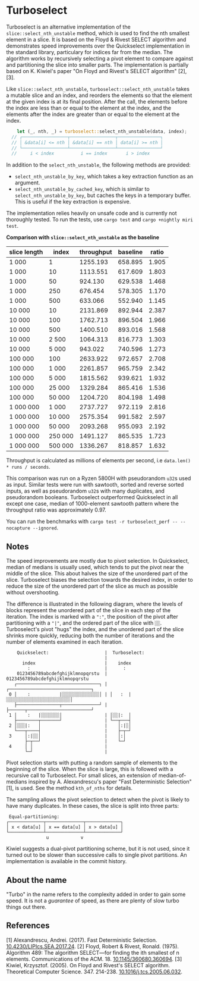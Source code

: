 # Turboselect

Turboselect is an alternative implementation of the `slice::select_nth_unstable` method, which is used to find the nth smallest element in a slice. It is based on the Floyd & Rivest SELECT algorithm and demonstrates speed improvements over the Quickselect implementation in the standard library, particulary for indices far from the median. The algorithm works by recursively selecting a pivot element to compare against and partitioning the slice into smaller parts. The implementation is partially based on K. Kiwiel's paper "On Floyd and Rivest's SELECT algorithm" [2],[3].

Like `slice::select_nth_unstable`, `turboselect::select_nth_unstable` takes a mutable slice and an index, and reorders the elements so that the element at the given index is at its final position. After the call, the elements before the index are less than or equal to the element at the index, and the elements after the index are greater than or equal to the element at the index.

```rust
    let (_, nth, _) = turboselect::select_nth_unstable(data, index);
  // ┌─────────────────┬─────────────────┬────────────────┐
  // │ &data[i] <= nth │ &data[i] == nth │ data[i] >= nth │
  // └─────────────────┴─────────────────┴────────────────┘
  //     i < index          i == index       i > index           
```

In addition to the `select_nth_unstable`, the following methods are provided:
- `select_nth_unstable_by_key`, which takes a key extraction function as an argument.
- `select_nth_unstable_by_cached_key`, which is similar to `select_nth_unstable_by_key`, but caches the keys in a temporary buffer. This is useful if the key extraction is expensive. 
  
The implementation relies heavily on unsafe code and is currently not thoroughly tested. To run the tests, use `cargo test` and `cargo +nightly miri test`.

**Comparison with  `slice::select_nth_unstable` as the baseline**
 
| slice length | index   | throughput | baseline | ratio |
| ------------ | ------- | ---------- | -------- | ----- |
| 1 000        | 1       | 1255.193   | 658.895  | 1.905 |
| 1 000        | 10      | 1113.551   | 617.609  | 1.803 |
| 1 000        | 50      | 924.130    | 629.538  | 1.468 |
| 1 000        | 250     | 676.454    | 578.305  | 1.170 |
| 1 000        | 500     | 633.066    | 552.940  | 1.145 |
| 10 000       | 10      | 2131.869   | 892.944  | 2.387 |
| 10 000       | 100     | 1762.713   | 896.504  | 1.966 |
| 10 000       | 500     | 1400.510   | 893.016  | 1.568 |
| 10 000       | 2 500   | 1064.313   | 816.773  | 1.303 |
| 10 000       | 5 000   | 943.022    | 740.596  | 1.273 |
| 100 000      | 100     | 2633.922   | 972.657  | 2.708 |
| 100 000      | 1 000   | 2261.857   | 965.759  | 2.342 |
| 100 000      | 5 000   | 1815.562   | 939.621  | 1.932 |
| 100 000      | 25 000  | 1329.284   | 865.416  | 1.536 |
| 100 000      | 50 000  | 1204.720   | 804.198  | 1.498 |
| 1 000 000    | 1 000   | 2737.727   | 972.119  | 2.816 |
| 1 000 000    | 10 000  | 2575.354   | 991.582  | 2.597 |
| 1 000 000    | 50 000  | 2093.268   | 955.093  | 2.192 |
| 1 000 000    | 250 000 | 1491.127   | 865.535  | 1.723 |
| 1 000 000    | 500 000 | 1336.267   | 818.857  | 1.632 |

Throughput is calculated as millions of elements per second, i.e `data.len() * runs / seconds`. 

This comparison was run on a Ryzen 5800H with pseudorandom `u32`s used as input. Similar tests were run with sawtooth, sorted and reverse sorted inputs, as well as pseudorandom `u32`s with many duplicates, and pseudorandom booleans. Turboselect outperformed Quickselect in all except one case, median of 1000-element sawtooth pattern where the throughput ratio was approximately 0.97.

You can run the benchmarks with `cargo test -r turboselect_perf -- --nocapture --ignored`.

## Notes

The speed improvements are mostly due to pivot selection. In Quickselect, median of medians is usually used, which tends to put the pivot near the middle of the slice. This about halves the size of the unordered part of the slice. Turboselect biases the selection towards the desired index, in order to reduce the size of the unordered part of the slice as much as possible without overshooting. 

The difference is illustrated in the following diagram, where the levels of blocks represent the unordered part of the slice in each step of the iteration. The index is marked with a `":"`, the position of the pivot after partitioning with a `"|"`, and the ordered part of the slice with `░░`. Turboselect's pivot "hugs" the index, and the unordered part of the slice shrinks more quickly, reducing both the number of iterations and the number of elements examined in each iteration.

```text 
    Quickselect:                     |  Turboselect:
                                     |
      index                          |    index
        :                            |      :
    0123456789abcdefghijklmnopqrstu  |  0123456789abcdefghijklmnopqrstu
   ┌───────────────────────────────┐ | ┌───────────────────────────────┐
 0 │    :           |░░░░░░░░░░░░░░│ | │   :  |░░░░░░░░░░░░░░░░░░░░░░░░│
   ├────────────────┬──────────────┘ | ├──────┬────────────────────────┘
 1 │    :   |░░░░░░░│                | │░░|:  │
   ├────────┬───────┘                | └──┬───┤
 2 │░░░|:   │                        |    │:|░│
   └───┬────┤                        |    ├─┬─┘
 3     │:|░░│                        |    │:│
       ├─┬──┘                        |    └─┘
 4     │ │                           |
       └─┘                           |
```

Pivot selection starts with putting a random sample of elements to the beginning of the slice. When the slice is large, this is followed with a recursive call to Turboselect. For small slices, an extension of median-of-medians inspired by A. Alexandrescu's paper "Fast Deterministic Selection" [1], is used. See the method `kth_of_nths` for details.

The sampling allows the pivot selection to detect when the pivot is likely to have many duplicates. In these cases, the slice is split into three parts:

```text
 Equal-partitioning:
┌─────────────┬──────────────┬─────────────┐
│ x < data[u] │ x == data[u] │ x > data[u] │
└─────────────┴──────────────┴─────────────┘
               u            v
```

Kiwiel suggests a dual-pivot partitioning scheme, but it is not used, since it turned out to be slower than successive calls to single pivot partitions. An implementation is available in the commit history.

## About the name

"Turbo" in the name refers to the complexity added in order to gain some speed. It is not a *guarantee* of speed, as there are plenty of slow turbo things out there.

## References

[1] Alexandrescu, Andrei. (2017). Fast Deterministic Selection. [10.4230/LIPIcs.SEA.2017.24](https://dx.doi.org/10.4230/LIPIcs.SEA.2017.24). 
[2] Floyd, Robert & Rivest, Ronald. (1975). Algorithm 489: The algorithm SELECT—for finding the ith smallest of n elements. Communications of the ACM. 18. [10.1145/360680.360694](https://dx.doi.org/10.1145/360680.360694). 
[3] Kiwiel, Krzysztof. (2005). On Floyd and Rivest's SELECT algorithm. Theoretical Computer Science. 347. 214-238. [10.1016/j.tcs.2005.06.032](https://dx.doi.org/10.1016/j.tcs.2005.06.032).  